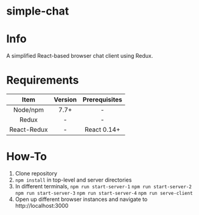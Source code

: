 # simple-chat

# Info
A simplified React-based browser chat client using Redux.

# Requirements

|       Item  | Version  | Prerequisites |
|:-----------:|:--------:|:-------------:|
|   Node/npm  |   7.7+   |        -      |
|     Redux   |    -     |        -      |
| React-Redux |    -     |  React 0.14+  |


# How-To

1. Clone repository
2. ```npm install``` in top-level and server directories
3. In different terminals, ```npm run start-server-1``` ```npm run start-server-2``` ```npm run start-server-3``` ```npm run start-server-4``` ```npm run serve-client```
4. Open up different browser instances and navigate to http://localhost:3000
